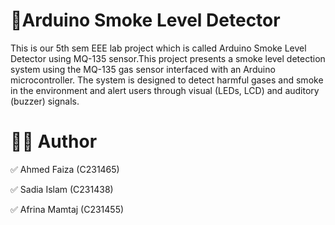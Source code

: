 # 💨Arduino Smoke Level Detector 

  This is our 5th sem EEE lab project which is called Arduino Smoke Level Detector using MQ-135 sensor.This project presents a smoke level detection system using the MQ-135 gas sensor interfaced with an Arduino microcontroller.
  The system is designed to detect harmful gases and smoke in the environment and alert users through visual (LEDs, LCD) and auditory (buzzer) signals.
  
# 👨‍💻 Author
✅ Ahmed Faiza  (C231465)

✅ Sadia Islam  (C231438)

✅ Afrina Mamtaj (C231455)
